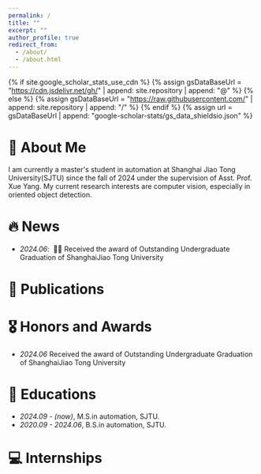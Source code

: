 ```yaml
---
permalink: /
title: ""
excerpt: ""
author_profile: true
redirect_from: 
  - /about/
  - /about.html
---
```


{% if site.google_scholar_stats_use_cdn %}
{% assign gsDataBaseUrl = "https://cdn.jsdelivr.net/gh/" | append: site.repository | append: "@" %}
{% else %}
{% assign gsDataBaseUrl = "https://raw.githubusercontent.com/" | append: site.repository | append: "/" %}
{% endif %}
{% assign url = gsDataBaseUrl | append: "google-scholar-stats/gs_data_shieldsio.json" %}

<span class='anchor' id='about-me'></span>

# 👋 About Me
I am currently a master's student in automation at Shanghai Jiao Tong University(SJTU) since the fall of 2024 under the supervision of Asst. Prof. Xue Yang. My current research interests are computer vision, especially in oriented object detection.

# 🔥 News
- *2024.06*: &nbsp;🎉🎉 Received the award of Outstanding Undergraduate Graduation of ShanghaiJiao Tong University

# 📝 Publications 

# 🎖 Honors and Awards
- *2024.06* Received the award of Outstanding Undergraduate Graduation of ShanghaiJiao Tong University

# 📖 Educations
- *2024.09 - (now)*, M.S.in automation, SJTU.
- *2020.09 - 2024.06*, B.S.in automation, SJTU. 

# 💻 Internships

